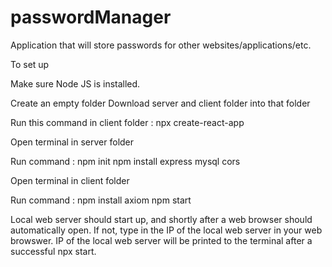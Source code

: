 # passwordManager

Application that will store passwords for other websites/applications/etc.

To set up

Make sure Node JS is installed. 

Create an empty folder
Download server and client folder into that folder

Run this command in client folder : npx create-react-app

Open terminal in server folder

Run command : npm init
              npm install express mysql cors 

Open terminal in client folder

Run command : npm install axiom
              npm start



Local web server should start up, and shortly after a web browser should automatically open.
If not, type in the IP of the local web server in your web browswer.
IP of the local web server will be printed to the terminal after a successful npx start.
